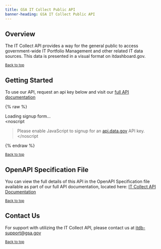 ```yaml
---
title: GSA IT Collect Public API
banner-heading: GSA IT Collect Public API
---
```


<link rel="stylesheet" type="text/css" href="../../assets/swaggerui-dist/swagger-ui.css" >
<link rel="stylesheet" type="text/css" href="../../assets/swaggerui-dist/custom.css" >


## Overview

The IT Collect API provides a way for the general public to access government-wide IT Portfolio Management and other related IT data sources. 
This data is presented in a visual format on itdashboard.gov.


<p><small><a href="#">Back to top</a></small></p>

## Getting Started

To use our API, request an api key below and visit our <a href="https://gsa.github.io/ITDB-schema/public-by-2025/api/data/gov/docs/index.html"> full API documentation </a>

{% raw %}
<div id="apidatagov_signup">Loading signup form...</div>
<script type="text/javascript">
  /* * * CONFIGURATION VARIABLES: EDIT BEFORE PASTING INTO YOUR WEBPAGE * * */
  var apiUmbrellaSignupOptions = {
    // Pick a short, unique name to identify your site, like 'gsa-auctions'
    // in this example.
    registrationSource: "gsa-itcollect",

    // Enter the API key you signed up for and specially configured for this
    // API key signup embed form.
    apiKey: "Wjww6pZMosePwXxnz7foeWBYa0ADCcw1NIMfuOoP",

    // Provide a URL or e-mail address to be used for customer support.
    //
    // The format for e-mail addresses can be given as either
    // 'example@example.com' or 'mailto:example@example.com'.
    contactUrl: "mailto:itdb-support@gsa.gov",

    // OPTIONAL: Provide extra content to display on the signup confirmation
    // page. This will be displayed below the user's API key and the example
    // API URL are shown. HTML is allowed. Defaults to ""
    // signupConfirmationMessage: '',

    // OPTIONAL: Set to false to disable sending a welcome e-mail to the
    // user after signing up. Defaults to true.
    // sendWelcomeEmail: false,

    // OPTIONAL: Show an intro paragraph explaining what the signup form is
    // for.
    // Defaults to false.
    // showIntroText: true,

    // OPTIONAL: Show a paragraph explaining that the asterisk denotes required
    // fields in the form.
    // Defaults to true.
    // showRequiredAsteriskExplainText: false,

    // OPTIONAL: Show the text input requesting the user's first name.
    // Defaults to true.
    // showFirstNameInput: false,

    // OPTIONAL: Show the text input requesting the user's last name.
    // Defaults to true.
    // showLastNameInput: false,

    // OPTIONAL: Show the textarea input asking how the user will use the APIs.
    // Defaults to true.
    // showUseDescriptionInput: false,

    // OPTIONAL: Provide an extra input field to ask for the user's website.
    // Defaults to false.
    // showWebsiteInput: true,

    // OPTIONAL: Provide an extra checkbox asking the user to agree to terms
    // and conditions before signing up. Defaults to false.
    // showTermsInput: true,

    // OPTIONAL: If the terms & conditions checkbox is enabled, link to this
    // URL for your API's terms & conditions. Defaults to "".
    // termsUrl: "https://agency.gov/api-terms/",
  };

  /* * * DON'T EDIT BELOW THIS LINE * * */
  (function () {
    var apiUmbrella = document.createElement("script");
    apiUmbrella.type = "text/javascript";
    apiUmbrella.async = true;
    apiUmbrella.src =
      "https://api.data.gov/static/javascripts/signup_embed.js";
    (
      document.getElementsByTagName("head")[0] ||
      document.getElementsByTagName("body")[0]
    ).appendChild(apiUmbrella);
  })();
</script>
<noscript
  >Please enable JavaScript to signup for an
  <a href="https://api.data.gov/">api.data.gov</a> API key.</noscript
>
{% endraw %}


<p><small><a href="#">Back to top</a></small></p>

## OpenAPI Specification File

You can view the full details of this API in the OpenAPI Specification file available as part of our full API documentation, located here:
<a href="https://gsa.github.io/ITDB-schema/public-by-2025/api/data/gov/docs/index.html"> IT Collect API Documentation </a>

<p><small><a href="#">Back to top</a></small></p>

## Contact Us

For support with utilizing the IT Collect API, please contact us at itdb-support@gsa.gov

<p><small><a href="#">Back to top</a></small></p>
